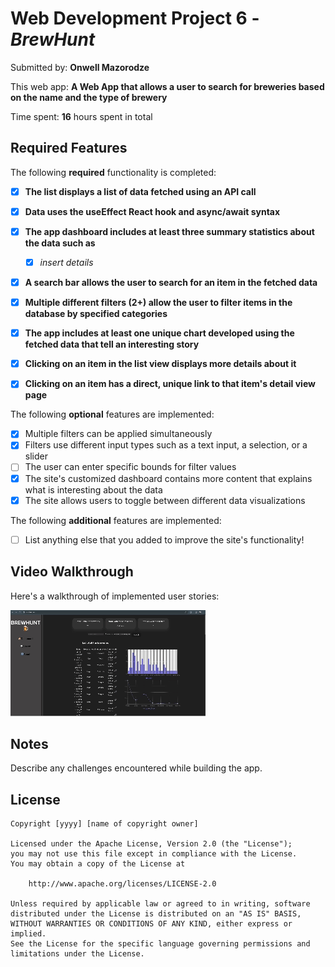 # Web Development Project 6 - *BrewHunt*

Submitted by: **Onwell Mazorodze**

This web app: **A Web App that allows a user to search for breweries based on the name and the type of brewery**

Time spent: **16** hours spent in total

## Required Features

The following **required** functionality is completed:

- [X] **The list displays a list of data fetched using an API call**
- [X] **Data uses the useEffect React hook and async/await syntax**
- [X] **The app dashboard includes at least three summary statistics about the data such as**
  - [X] *insert details*
- [X] **A search bar allows the user to search for an item in the fetched data**
- [X] **Multiple different filters (2+) allow the user to filter items in the database by specified categories**
- [X] **The app includes at least one unique chart developed using the fetched data that tell an interesting story**
- [X] **Clicking on an item in the list view displays more details about it**
- [X] **Clicking on an item has a direct, unique link to that item's detail view page**


The following **optional** features are implemented:

- [X] Multiple filters can be applied simultaneously
- [x] Filters use different input types such as a text input, a selection, or a slider
- [ ] The user can enter specific bounds for filter values
- [X] The site's customized dashboard contains more content that explains what is interesting about the data
- [X] The site allows users to toggle between different data visualizations

The following **additional** features are implemented: 

* [ ] List anything else that you added to improve the site's functionality!

## Video Walkthrough

Here's a walkthrough of implemented user stories:

<img src='src/assets/walk_through.gif' title='Video Walkthrough' width='' alt='Video Walkthrough' />

## Notes

Describe any challenges encountered while building the app.

## License

    Copyright [yyyy] [name of copyright owner]

    Licensed under the Apache License, Version 2.0 (the "License");
    you may not use this file except in compliance with the License.
    You may obtain a copy of the License at

        http://www.apache.org/licenses/LICENSE-2.0

    Unless required by applicable law or agreed to in writing, software
    distributed under the License is distributed on an "AS IS" BASIS,
    WITHOUT WARRANTIES OR CONDITIONS OF ANY KIND, either express or implied.
    See the License for the specific language governing permissions and
    limitations under the License.